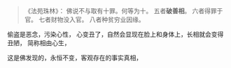 > 《法苑珠林》：
> 佛说不与取有十罪。何等为十。
> 五者**破善相**。
> 六者得罪于官。
> 七者财物没入官。
> 八者种贫穷业因缘。

偷盗是恶念，污染心性，
心变丑了，自然会显现在脸上和身体上，长相就会变得丑陋，
简称相由心生，

这是佛发现的，永恒不变，客观存在的事实真相，

